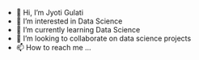 - 👋 Hi, I’m Jyoti Gulati
- 👀 I’m interested in Data Science
- 🌱 I’m currently learning Data Science
- 💞️ I’m looking to collaborate on data science projects
- 📫 How to reach me ...

<!---
renu1234-4/renu1234-4 is a ✨ special ✨ repository because its `README.md` (this file) appears on your GitHub profile.
You can click the Preview link to take a look at your changes.
--->
